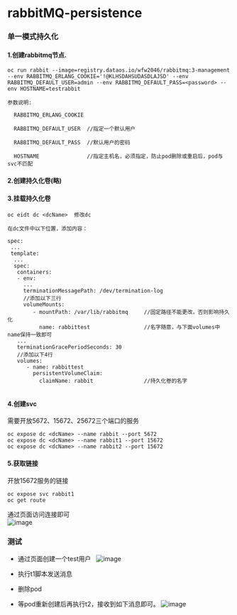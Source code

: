 # rabbitMQ-persistence

### 单一模式持久化

#### 1.创建rabbitmq节点.

```
oc run rabbit --image=registry.dataos.io/wfw2046/rabbitmq:3-management --env RABBITMQ_ERLANG_COOKIE='!@KLHSDAHSUDASDLAJSD' --env RABBITMQ_DEFAULT_USER=admin --env RABBITMQ_DEFAULT_PASS=<password> --env HOSTNAME=testrabbit

参数说明:

  RABBITMQ_ERLANG_COOKIE
  
  RABBITMQ_DEFAULT_USER  //指定一个默认用户
  
  RABBITMQ_DEFAULT_PASS  //默认用户的密码
  
  HOSTNAME               //指定主机名，必须指定，防止pod删除或重启后，pod与svc不匹配

```
#### 2.创建持久化卷(略)

#### 3.挂载持久化卷

```
oc eidt dc <dcName>  修改dc

在dc文件中以下位置，添加内容：

spec:
 ...
 template:
  ...
  spec:
   containers:
   - env:
     ...
     terminationMessagePath: /dev/termination-log
     //添加以下三行
     volumeMounts:
        - mountPath: /var/lib/rabbitmq     //固定路径不能更改，否则影响持久化 
          name: rabbittest                 //名字随意，与下面volumes中name保持一致即可
   ...
   terminationGracePeriodSeconds: 30
   //添加以下4行
   volumes:
      - name: rabbittest
        persistentVolumeClaim:
          claimName: rabbit                //持久化卷的名字
          
```

#### 4.创建svc

需要开放5672、15672、25672三个端口的服务 

```
oc expose dc <dcName> --name rabbit --port 5672
oc expose dc <dcName> --name rabbit1 --port 15672
oc expose dc <dcName> --name rabbit2 --port 15672
```
#### 5.获取链接
开放15672服务的链接
```
oc expose svc rabbit1
oc get route
```

通过页面访问连接即可                                  
![image](https://github.com/asiainfoLDP/rabbitMQ-persistence/blob/master/20161024132106.png)


### 测试

* 通过页面创建一个test用户  
![image](https://github.com/asiainfoLDP/rabbitMQ-persistence/blob/master/20161024132339.png)

* 执行t1脚本发送消息

* 删除pod

* 等pod重新创建后再执行t2，接收到如下消息即可。 
![image](https://github.com/asiainfoLDP/rabbitMQ-persistence/blob/master/20161024134133.png)

